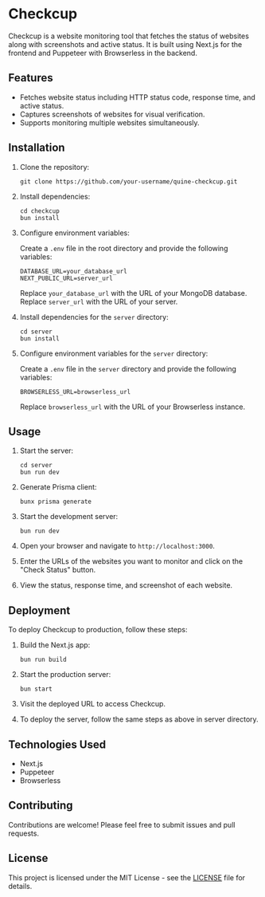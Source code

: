 # Checkcup

Checkcup is a website monitoring tool that fetches the status of websites along with screenshots and active status. It is built using Next.js for the frontend and Puppeteer with Browserless in the backend.

## Features

- Fetches website status including HTTP status code, response time, and active status.
- Captures screenshots of websites for visual verification.
- Supports monitoring multiple websites simultaneously.

## Installation

1. Clone the repository:

   ```
   git clone https://github.com/your-username/quine-checkcup.git
   ```

2. Install dependencies:

   ```
   cd checkcup
   bun install
   ```

3. Configure environment variables:

   Create a `.env` file in the root directory and provide the following variables:

   ```
   DATABASE_URL=your_database_url
   NEXT_PUBLIC_URL=server_url
   ```

   Replace `your_database_url` with the URL of your MongoDB database.
   Replace `server_url` with the URL of your server.

4. Install dependencies for the `server` directory:

   ```
   cd server
   bun install
   ```

5. Configure environment variables for the `server` directory:

   Create a `.env` file in the `server` directory and provide the following variables:

   ```
   BROWSERLESS_URL=browserless_url
   ```

   Replace `browserless_url` with the URL of your Browserless instance.

## Usage

1. Start the server:

   ```
   cd server
   bun run dev
   ```

2. Generate Prisma client:

   ```
   bunx prisma generate
   ```

3. Start the development server:

   ```
   bun run dev
   ```

4. Open your browser and navigate to `http://localhost:3000`.

5. Enter the URLs of the websites you want to monitor and click on the "Check Status" button.

6. View the status, response time, and screenshot of each website.

## Deployment

To deploy Checkcup to production, follow these steps:

1. Build the Next.js app:

   ```
   bun run build
   ```

2. Start the production server:

   ```
   bun start
   ```

3. Visit the deployed URL to access Checkcup.

4. To deploy the server, follow the same steps as above in server directory.

## Technologies Used

- Next.js
- Puppeteer
- Browserless

## Contributing

Contributions are welcome! Please feel free to submit issues and pull requests.

## License

This project is licensed under the MIT License - see the [LICENSE](LICENSE) file for details.
